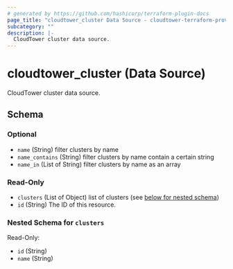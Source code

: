 ```yaml
---
# generated by https://github.com/hashicorp/terraform-plugin-docs
page_title: "cloudtower_cluster Data Source - cloudtower-terraform-provider"
subcategory: ""
description: |-
  CloudTower cluster data source.
---
```


# cloudtower_cluster (Data Source)

CloudTower cluster data source.



<!-- schema generated by tfplugindocs -->
## Schema

### Optional

- `name` (String) filter clusters by name
- `name_contains` (String) filter clusters by name contain a certain string
- `name_in` (List of String) filter clusters by name as an array

### Read-Only

- `clusters` (List of Object) list of clusters (see [below for nested schema](#nestedatt--clusters))
- `id` (String) The ID of this resource.

<a id="nestedatt--clusters"></a>
### Nested Schema for `clusters`

Read-Only:

- `id` (String)
- `name` (String)



